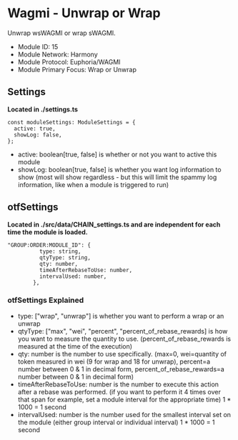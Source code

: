 # Wagmi - Unwrap or Wrap
Unwrap wsWAGMI or wrap sWAGMI.

* Module ID: 15
* Module Network: Harmony
* Module Protocol: Euphoria/WAGMI
* Module Primary Focus: Wrap or Unwrap

## Settings
**Located in ./settings.ts**
```
const moduleSettings: ModuleSettings = {
  active: true,
  showLog: false,
};
```

* active: boolean[true, false] is whether or not you want to active this module
* showLog: boolean[true, false] is whether you want log information to show (most will show regardless - but this will limit the spammy log information, like when a module is triggered to run)

## otfSettings
**Located in ./src/data/CHAIN_settings.ts and are independent for each time the module is loaded.**
```
"GROUP:ORDER:MODULE_ID": {
          type: string,
          qtyType: string,
          qty: number,
          timeAfterRebaseToUse: number,
          intervalUsed: number,
        },
```

### otfSettings Explained
* type: ["wrap", "unwrap"] is whether you want to perform a wrap or an unwrap
* qtyType: ["max", "wei", "percent", "percent_of_rebase_rewards] is how you want to measure the quantity to use. (percent_of_rebase_rewards is measured at the time of the execution)
* qty: number is the number to use specifically.  (max=0, wei=quantity of token measured in wei (9 for wrap and 18 for unwrap), percent=a number between 0 & 1 in decimal form, percent_of_rebase_rewards=a number between 0 & 1 in decimal form)
* timeAfterRebaseToUse: number is the number to execute this action after a rebase was performed.  (if you want to perform it 4 times over that span for example, set a module interval for the appropriate time)  1 * 1000 = 1 second
* intervalUsed: number is the number used for the smallest interval set on the module (either group interval or individual interval)  1 * 1000 = 1 second
